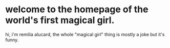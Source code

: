 <h1>welcome to the homepage of the world's first magical girl.</h1>
hi, i'm remilia alucard, the whole "magical girl" thing is mostly a joke but it's funny.